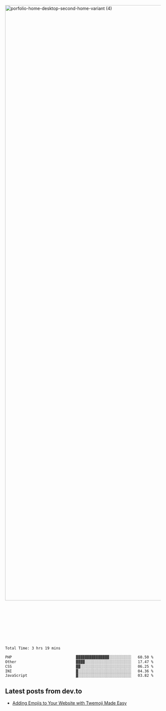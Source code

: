 <img width="1920" alt="porfolio-home-desktop-second-home-variant (4)" src="https://user-images.githubusercontent.com/44812120/231556360-1ee1d327-1a45-4bda-a93d-dd32a34149e4.png">
 
 
 
 
 
 <br><br><br><br><br><br><br>
<!--START_SECTION:waka-->

```txt
Total Time: 3 hrs 19 mins

PHP                             ▓▓▓▓▓▓▓▓▓▓▓▓▓▓▓░░░░░░░░░░   60.50 %
Other                           ▓▓▓▓░░░░░░░░░░░░░░░░░░░░░   17.47 %
CSS                             ▓▓░░░░░░░░░░░░░░░░░░░░░░░   06.25 %
INI                             ▓░░░░░░░░░░░░░░░░░░░░░░░░   04.36 %
JavaScript                      ▓░░░░░░░░░░░░░░░░░░░░░░░░   03.82 %
```

<!--END_SECTION:waka-->

## Latest posts from dev.to
<!-- MEDIUM-STORY-LIST:START -->
- [Adding Emojis to Your Website with Twemoji Made Easy](https://dev.to/danielsebesta/adding-emojis-to-your-website-with-twemoji-made-easy-mc8)
<!-- MEDIUM-STORY-LIST:END -->

